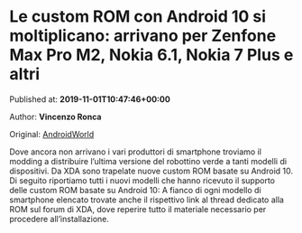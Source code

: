 
# Le custom ROM con Android 10 si moltiplicano: arrivano per Zenfone Max Pro M2, Nokia 6.1, Nokia 7 Plus e altri

Published at: **2019-11-01T10:47:46+00:00**

Author: **Vincenzo Ronca**

Original: [AndroidWorld](https://www.androidworld.it/2019/11/01/le-custom-rom-android-10-si-moltiplicano-arrivano-zenfone-max-pro-m2-nokia-6-1-nokia-7-plus-altri-677393/)

Dove ancora non arrivano i vari produttori di smartphone troviamo il modding a distribuire l’ultima versione del robottino verde a tanti modelli di dispositivi. Da XDA sono trapelate nuove custom ROM basate su Android 10.
Di seguito riportiamo tutti i nuovi modelli che hanno ricevuto il supporto delle custom ROM basate su Android 10:
A fianco di ogni modello di smartphone elencato trovate anche il rispettivo link al thread dedicato alla ROM sul forum di XDA, dove reperire tutto il materiale necessario per procedere all’installazione.
